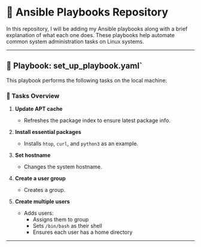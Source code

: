 # 📘 Ansible Playbooks Repository

In this repository, I will be adding my Ansible playbooks along with a brief explanation of what each one does. These playbooks help automate common system administration tasks on Linux systems.

---

## 📜 Playbook: set_up_playbook.yaml`

This playbook performs the following tasks on the local machine:

### 🔧 Tasks Overview

1. **Update APT cache**
   - Refreshes the package index to ensure latest package info.

2. **Install essential packages**
   - Installs `htop`, `curl`, and `python3` as an example.

3. **Set hostname**
   - Changes the system hostname.

4. **Create a user group**
   - Creates a group.

5. **Create multiple users**
   - Adds users:
     - Assigns them to group
     - Sets `/bin/bash` as their shell
     - Ensures each user has a home directory

---
